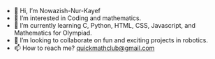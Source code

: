- 👋 Hi, I’m Nowazish-Nur-Kayef
- 👀 I’m interested in Coding and mathematics.
- 🌱 I’m currently learning C, Python, HTML, CSS, Javascript, and Mathematics for Olympiad.
- 💞️ I’m looking to collaborate on fun and exciting projects in robotics.
- 📫 How to reach me? quickmathclub@gmail.com

<!---
Nowazish-Nur-Kayef/Nowazish-Nur-Kayef is a ✨ special ✨ repository because its `README.md` (this file) appears on your GitHub profile.
You can click the Preview link to take a look at your changes.
--->

